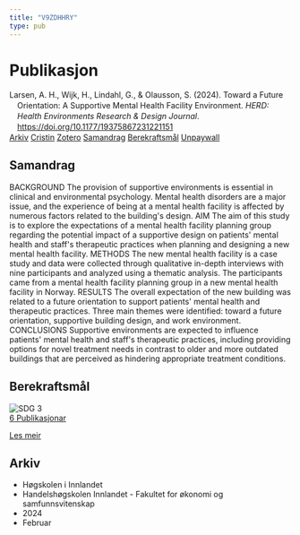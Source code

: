 ```yaml
---
title: "V9ZDHHRY"
type: pub
---
```

<h1>Publikasjon</h1>
<article id="csl-bib-container-V9ZDHHRY" class="csl-bib-container">
  <div class="csl-bib-body" style="line-height: 1.35; padding-left: 1em; text-indent:-1em;">
  <div class="csl-entry">Larsen, A. H., Wijk, H., Lindahl, G., &amp; Olausson, S. (2024). Toward a Future Orientation: A Supportive Mental Health Facility Environment. <i>HERD: Health Environments Research &amp; Design Journal</i>. <a href="https://doi.org/10.1177/19375867231221151">https://doi.org/10.1177/19375867231221151</a></div>
</div>
  <div class="csl-bib-buttons">
    <a href="#taxonomy-article-V9ZDHHRY" class="csl-bib-button">Arkiv</a>
    <a href="https://app.cristin.no/results/show.jsf?id=2243723" alt="Cristin URL" class="csl-bib-button">Cristin</a>
    <a href="http://zotero.org/groups/5402882/items/V9ZDHHRY" alt="Zotero URL" class="csl-bib-button">Zotero</a>
    <a href="#abstract-article-V9ZDHHRY" class="csl-bib-button">Samandrag</a>
    <a href="#sdg-article-V9ZDHHRY" class="csl-bib-button">Berekraftsmål</a>
    <a href="https://journals.sagepub.com/doi/pdf/10.1177/19375867231221151" class="csl-bib-button">Unpaywall</a>
  </div>
  <div id="csl-bib-meta-container-V9ZDHHRY"></div>
</article>
<div id="csl-bib-meta-V9ZDHHRY" class="csl-bib-meta">
  <article id="abstract-article-V9ZDHHRY" class="abstract-article">
    <h1>Samandrag</h1>
    BACKGROUND The provision of supportive environments is essential in clinical and environmental psychology. Mental health disorders are a major issue, and the experience of being at a mental health facility is affected by numerous factors related to the building's design. AIM The aim of this study is to explore the expectations of a mental health facility planning group regarding the potential impact of a supportive design on patients' mental health and staff's therapeutic practices when planning and designing a new mental health facility. METHODS The new mental health facility is a case study and data were collected through qualitative in-depth interviews with nine participants and analyzed using a thematic analysis. The participants came from a mental health facility planning group in a new mental health facility in Norway. RESULTS The overall expectation of the new building was related to a future orientation to support patients' mental health and therapeutic practices. Three main themes were identified: toward a future orientation, supportive building design, and work environment. CONCLUSIONS Supportive environments are expected to influence patients' mental health and staff's therapeutic practices, including providing options for novel treatment needs in contrast to older and more outdated buildings that are perceived as hindering appropriate treatment conditions.
  </article>
  <article id="sdg-article-V9ZDHHRY" class="sdg-article">
    <h1>Berekraftsmål</h1>
    <div class="sdg-container"><div id="sdg3" class="sdg"> <img src="{{< params subfolder >}}images/sdg/sdg03_no.png" class="image" alt="SDG 3"> <div class="sdg-overlay"> <a href="{{< params subfolder >}}no/archive/?sdg=3#archive" class="sdg-publication-count"><span>6</span> Publikasjonar</a> <p><a href="NA" class="sdg-read-more">Les meir</a></p> </div> </div></div>
  </article>
  <article id="taxonomy-article-V9ZDHHRY" class="taxonomy-article">
    <h1>Arkiv</h1>
    <ul>
      <li>Høgskolen i Innlandet</li>
      <li>Handelshøgskolen Innlandet - Fakultet for økonomi og samfunnsvitenskap</li>
      <li>2024</li>
      <li>Februar</li>
    </ul>
  </article>
</div>

